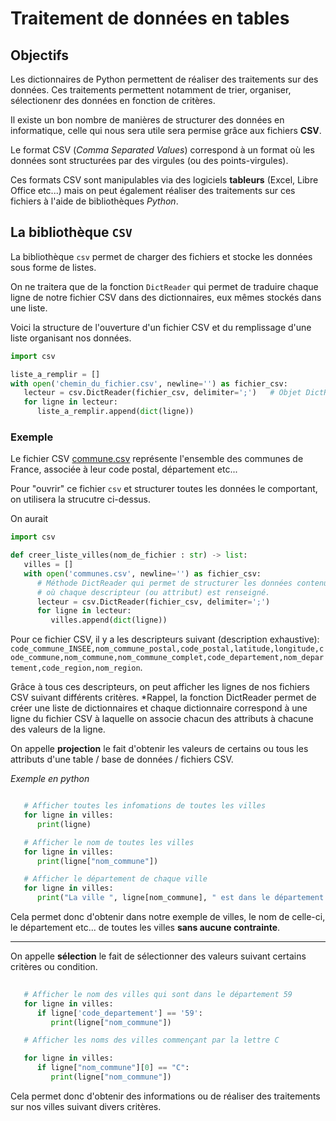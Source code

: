 # Traitement de données en tables

## Objectifs

Les dictionnaires de Python permettent de réaliser des traitements sur des données. Ces traitements permettent notamment de trier, organiser, sélectionenr des données en fonction de critères.

Il existe un bon nombre de manières de structurer des données en informatique, celle qui nous sera utile sera permise grâce aux fichiers **CSV**.

Le format CSV (*Comma Separated Values*) correspond à un format où les données sont structurées par des virgules (ou des points-virgules).

Ces formats CSV sont manipulables via des logiciels **tableurs** (Excel, Libre Office etc...) mais on peut également réaliser des traitements sur ces fichiers à l'aide de bibliothèques *Python*.

## La bibliothèque `CSV`

La bibliothèque `csv` permet de charger des fichiers et stocke les données sous forme de listes.

On ne traitera que de la fonction `DictReader` qui permet de traduire chaque ligne de notre fichier CSV dans des dictionnaires, eux mêmes stockés dans une liste.

Voici la structure de l'ouverture d'un fichier CSV et du remplissage d'une liste organisant nos données.

```python
import csv

liste_a_remplir = []
with open('chemin_du_fichier.csv', newline='') as fichier_csv:
   lecteur = csv.DictReader(fichier_csv, delimiter=';')   # Objet DictReader (itérateur)
   for ligne in lecteur:
      liste_a_remplir.append(dict(ligne))
```

### Exemple

Le fichier CSV [commune.csv](./communes.csv) représente l'ensemble des communes de France, associée à leur code postal, département etc...

Pour "ouvrir" ce fichier `csv` et structurer toutes les données le comportant, on utilisera la strucutre ci-dessus.

On aurait

```python
import csv

def creer_liste_villes(nom_de_fichier : str) -> list:
   villes = []
   with open('communes.csv', newline='') as fichier_csv:
      # Méthode DictReader qui permet de structurer les données contenues dans le fichier CSV en liste de dictionnaires 
      # où chaque descripteur (ou attribut) est renseigné.
      lecteur = csv.DictReader(fichier_csv, delimiter=';')   
      for ligne in lecteur:
         villes.append(dict(ligne))
```

Pour ce fichier CSV, il y a les descripteurs suivant (description exhaustive): `code_commune_INSEE,nom_commune_postal,code_postal,latitude,longitude,code_commune,nom_commune,nom_commune_complet,code_departement,nom_departement,code_region,nom_region`.

Grâce à tous ces descripteurs, on peut afficher les lignes de nos fichiers CSV suivant différents critères.
*Rappel, la fonction DictReader permet de créer une liste de dictionnaires et chaque dictionnaire correspond à une ligne du fichier CSV à laquelle on associe chacun des attributs à chacune des valeurs de la ligne.

On appelle **projection** le fait d'obtenir les valeurs de certains ou tous les attributs d'une table / base de données / fichiers CSV.


*Exemple en python*

```python

   # Afficher toutes les infomations de toutes les villes
   for ligne in villes:
      print(ligne)

   # Afficher le nom de toutes les villes
   for ligne in villes:
      print(ligne["nom_commune"])

   # Afficher le département de chaque ville
   for ligne in villes:
      print("La ville ", ligne[nom_commune], " est dans le département : ", ligne["nom_departement"])
```

Cela permet donc d'obtenir dans notre exemple de villes, le nom de celle-ci, le département etc... de toutes les villes **sans aucune contrainte**.

___

On appelle **sélection** le fait de sélectionner des valeurs suivant certains critères ou condition.



```python
   
   # Afficher le nom des villes qui sont dans le département 59
   for ligne in villes:
      if ligne['code_departement'] == '59':
         print(ligne["nom_commune"])

   # Afficher les noms des villes commençant par la lettre C

   for ligne in villes:
      if ligne["nom_commune"][0] == "C":
         print(ligne["nom_commune"])
```

Cela permet donc d'obtenir des informations ou de réaliser des traitements sur nos villes suivant divers critères.
